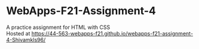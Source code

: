# WebApps-F21-Assignment-4
A practice assignment for HTML with CSS </br>
Hosted at https://44-563-webapps-f21.github.io/webapps-f21-assignment-4-Shivamkls96/ 
